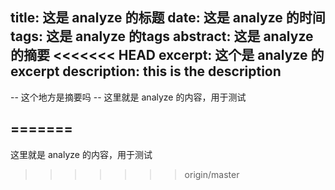 title: 这是 analyze 的标题
date: 这是 analyze 的时间
tags: 这是 analyze 的tags
abstract: 这是 analyze 的摘要
<<<<<<< HEAD
excerpt: 这个是 analyze 的excerpt
description: this is the description
---
-- 这个地方是摘要吗 --
这里就是 analyze 的内容，用于测试

=======
---
这里就是 analyze 的内容，用于测试
>>>>>>> origin/master
